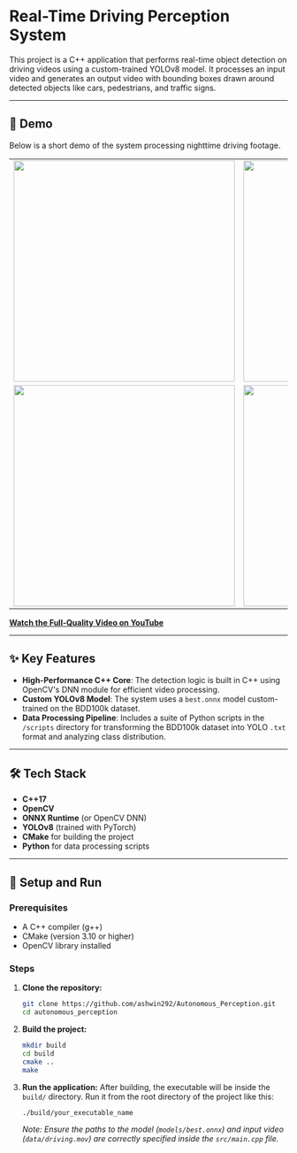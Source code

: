 # Real-Time Driving Perception System

This project is a C++ application that performs real-time object detection on driving videos using a custom-trained YOLOv8 model. It processes an input video and generates an output video with bounding boxes drawn around detected objects like cars, pedestrians, and traffic signs.

---

## 🎥 Demo

Below is a short demo of the system processing nighttime driving footage.

<table align="center">
  <tr>
    <td align="center">
      <img src="demo/bike.gif" width="400">
    </td>
    <td align="center">
      <img src="demo/night.gif" width="400">
    </td>
  </tr>
  <tr>
    <td align="center">
      <img src="demo/person.gif" width="400">
    </td>
    <td align="center">
      <img src="demo/truck.gif" width="400">
    </td>
  </tr>
</table>

<a href="https://www.youtube.com/watch?v=PZyQY9SmM7c&list=PLC8cnhLHv7nnzu-YifiSjzikhgsCITUx9" target="_blank"><strong>Watch the Full-Quality Video on YouTube</strong></a>

---

## ✨ Key Features

* **High-Performance C++ Core**: The detection logic is built in C++ using OpenCV's DNN module for efficient video processing.
* **Custom YOLOv8 Model**: The system uses a `best.onnx` model custom-trained on the BDD100k dataset.
* **Data Processing Pipeline**: Includes a suite of Python scripts in the `/scripts` directory for transforming the BDD100k dataset into YOLO `.txt` format and analyzing class distribution.

---

## 🛠️ Tech Stack

* **C++17**
* **OpenCV**
* **ONNX Runtime** (or OpenCV DNN)
* **YOLOv8** (trained with PyTorch)
* **CMake** for building the project
* **Python** for data processing scripts

---

## 🚀 Setup and Run

### Prerequisites

* A C++ compiler (g++)
* CMake (version 3.10 or higher)
* OpenCV library installed

### Steps

1.  **Clone the repository:**
    ```bash
    git clone https://github.com/ashwin292/Autonomous_Perception.git
    cd autonomous_perception
    ```
2.  **Build the project:**
    ```bash
    mkdir build
    cd build
    cmake ..
    make
    ```

3.  **Run the application:**
    After building, the executable will be inside the `build/` directory. Run it from the root directory of the project like this:
    ```bash
    ./build/your_executable_name
    ```
    *Note: Ensure the paths to the model (`models/best.onnx`) and input video (`data/driving.mov`) are correctly specified inside the `src/main.cpp` file.*